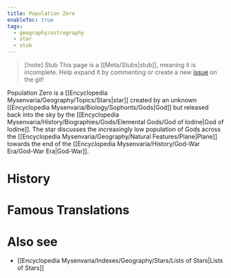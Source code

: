 ```yaml
---
title: Population Zero
enableToc: true
tags:
  - geography/astrography
  - star
  - stub
---
```


> [!note] Stub
> This page is a [[Meta/Stubs|stub]], meaning it is incomplete. Help expand it by commenting or create a new [issue](https://github.com/RagtimeGal/quartz--encyclopedia-mysenvaria/issues/new/choose) on the git!

Population Zero is a [[Encyclopedia Mysenvaria/Geography/Topics/Stars|star]] created by an unknown [[Encyclopedia Mysenvaria/Biology/Sophonts/Gods|God]] but released back into the sky by the [[Encyclopedia Mysenvaria/History/Biographies/Gods/Elemental Gods/God of Iodine|God of Iodine]]. The star discusses the increasingly low population of Gods across the [[Encyclopedia Mysenvaria/Geography/Natural Features/Plane|Plane]] towards the end of the [[Encyclopedia Mysenvaria/History/God-War Era/God-War Era|God-War]].
# History

# Famous Translations

# Also see
- [[Encyclopedia Mysenvaria/Indexes/Geography/Stars/Lists of Stars|Lists of Stars]]
